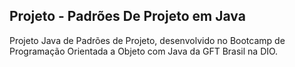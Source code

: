 ## Projeto - Padrões De Projeto em Java
Projeto Java de Padrões de Projeto, desenvolvido no Bootcamp de Programação Orientada a Objeto com Java da GFT Brasil na DIO.
